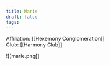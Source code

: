 ```yaml
---
title: Marie
draft: false
tags:
---
```

Affiliation: [[Hexemony Conglomeration]]  
Club: [[Harmony Club]]

![[marie.png]]